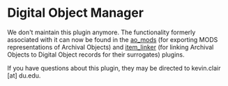 # Digital Object Manager

We don't maintain this plugin anymore. The functionality formerly associated with it can now be found in the [ao_mods](https://github.com/duspeccoll/ao_mods) (for exporting MODS representations of Archival Objects) and [item_linker](https://github.com/duspeccoll/item_linker) (for linking Archival Objects to Digital Object records for their surrogates) plugins.

If you have questions about this plugin, they may be directed to kevin.clair [at] du.edu.
